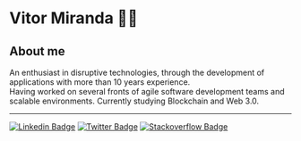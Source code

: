 # Vitor Miranda 👨‍💻 

## About me
An enthusiast in disruptive technologies, through the development of applications with more than 10 years experience.
<br/> Having worked on several fronts of agile software development teams and scalable environments. Currently studying Blockchain and Web 3.0.


<hr/>


[![Linkedin Badge](https://img.shields.io/twitter/url?color=white&label=linkedin&logo=linkedin&style=for-the-badge&url=https%3A%2F%2Ftwitter.com%2Fvigmiranda)](https://www.linkedin.com/in/vitorgomesmiranda/)
[![Twitter Badge](https://img.shields.io/twitter/url?color=white&label=Twitter&logo=Twitter&style=for-the-badge&url=https%3A%2F%2Ftwitter.com%2Fvigmiranda)](https://twitter.com/vigmiranda)
[![Stackoverflow Badge](https://img.shields.io/twitter/url?color=white&label=stackoverflow&logo=stackoverflow&style=for-the-badge&url=https%3A%2F%2Fstackoverflow.com%2Fusers%2F3491038%2Fvitor-gomes-miranda)](https://stackoverflow.com/users/3491038/vitor-gomes-miranda)


<!--
**vigmiranda/vigmiranda** is a ✨ _special_ ✨ repository because its `README.md` (this file) appears on your GitHub profile.

Here are some ideas to get you started:

- 🔭 I’m currently working on ...
- 🌱 I’m currently learning ...
- 👯 I’m looking to collaborate on ...
- 🤔 I’m looking for help with ...
- 💬 Ask me about ...
- 📫 How to reach me: ...
- 😄 Pronouns: ...
- ⚡ Fun fact: ...
-->
